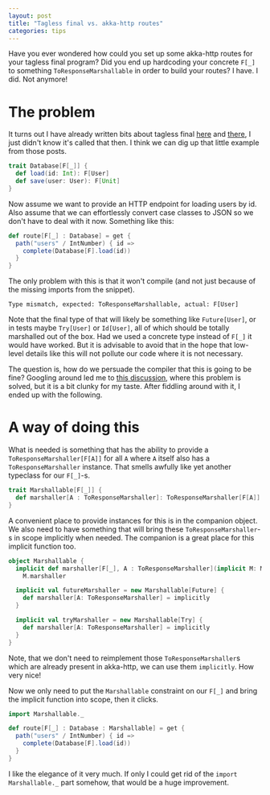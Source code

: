 ```yaml
---
layout: post
title: "Tagless final vs. akka-http routes"
categories: tips
---
```


Have you ever wondered how could you set up some akka-http routes for your tagless final program? Did you end up hardcoding your concrete `F[_]` to something `ToResponseMarshallable` in order to build your routes? I have. I did. Not anymore!

# The problem

It turns out I have already written bits about tagless final [here] and [there], I just didn't know it's called that then.
I think we can dig up that little example from those posts.

```scala
trait Database[F[_]] {
  def load(id: Int): F[User]
  def save(user: User): F[Unit]
}
```

Now assume we want to provide an HTTP endpoint for loading users by id. Also assume that we can effortlessly convert case classes to JSON so we don't have to deal with it now. Something like this:

```scala
def route[F[_] : Database] = get {
  path("users" / IntNumber) { id =>
    complete(Database[F].load(id))
  }
}
```

The only problem with this is that it won't compile (and not just because of the missing imports from the snippet).

```
Type mismatch, expected: ToResponseMarshallable, actual: F[User]
```

Note that the final type of that will likely be something like `Future[User]`, or in tests maybe `Try[User]` or `Id[User]`, all of which should be totally marshalled out of the box. Had we used a concrete type instead of `F[_]` it would have worked. But it is advisable to avoid that in the hope that low-level details like this will not pollute our code where it is not necessary.

The question is, how do we persuade the compiler that this is going to be fine? Googling around led me to [this discussion], where this problem is solved, but it is a bit clunky for my taste. After fiddling around with it, I ended up with the following.

# A way of doing this

What is needed is something that has the ability to provide a `ToResponseMarshaller[F[A]]` for all `A` where `A` itself also has a `ToResponseMarshaller` instance.
That smells awfully like yet another typeclass for our `F[_]`-s.

```scala
trait Marshallable[F[_]] {
  def marshaller[A : ToResponseMarshaller]: ToResponseMarshaller[F[A]]
}
```

A convenient place to provide instances for this is in the companion object. We also need to have something that will bring these `ToResponseMarshaller`-s in scope implicitly when needed. The companion is a great place for this implicit function too.

```scala
object Marshallable {
  implicit def marshaller[F[_], A : ToResponseMarshaller](implicit M: Marshallable[F]) =
    M.marshaller

  implicit val futureMarshaller = new Marshallable[Future] {
    def marshaller[A: ToResponseMarshaller] = implicitly
  }

  implicit val tryMarshaller = new Marshallable[Try] {
    def marshaller[A: ToResponseMarshaller] = implicitly
  }
}
```

Note, that we don't need to reimplement those `ToResponseMarshaller`s which are already present in akka-http, we can use them `implicitly`. How very nice!

Now we only need to put the `Marshallable` constraint on our `F[_]` and bring the implicit function into scope, then it clicks.

```scala
import Marshallable._

def route[F[_] : Database : Marshallable] = get {
  path("users" / IntNumber) { id =>
    complete(Database[F].load(id))
  }
}
```

I like the elegance of it very much. If only I could get rid of the `import Marshallable._` part somehow, that would be a huge improvement.


[here]: /learn/fp/2017/08/31/typeclasses-roll-your-own.html
[there]: /learn/fp/2017/09/28/handling-monadic-errors.html
[this discussion]: https://groups.google.com/forum/#!topic/akka-user/K9Hfcq7EDQI
